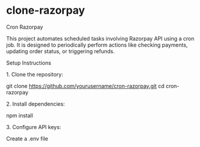 # clone-razorpay
 Cron Razorpay

This project automates scheduled tasks involving Razorpay API using a cron job. It is designed to periodically perform actions like checking payments, updating order status, or triggering refunds.

Setup Instructions

1.⁠ ⁠Clone the repository:

git clone https://github.com/yourusername/cron-razorpay.git
cd cron-razorpay


2.⁠ ⁠Install dependencies:

npm install


3.⁠ ⁠Configure API keys:

Create a .env file


